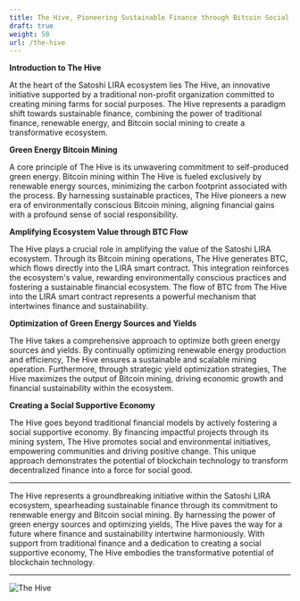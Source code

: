 ```yaml
---
title: The Hive, Pioneering Sustainable Finance through Bitcoin Social Mining
draft: true
weight: 50
url: /the-hive
---
```


**Introduction to The Hive**

At the heart of the Satoshi LIRA ecosystem lies The Hive, an
innovative initiative supported by a traditional non-profit
organization committed to creating mining farms for social purposes.
The Hive represents a paradigm shift towards sustainable finance,
combining the power of traditional finance, renewable energy, and
Bitcoin social mining to create a transformative ecosystem.

**Green Energy Bitcoin Mining**

A core principle of The Hive is its unwavering commitment to
self-produced green energy. Bitcoin mining within The Hive is fueled
exclusively by renewable energy sources, minimizing the carbon
footprint associated with the process. By harnessing sustainable
practices, The Hive pioneers a new era of environmentally conscious
Bitcoin mining, aligning financial gains with a profound sense of
social responsibility.

**Amplifying Ecosystem Value through BTC Flow**

The Hive plays a crucial role in amplifying the value of the Satoshi
LIRA ecosystem. Through its Bitcoin mining operations, The Hive
generates BTC, which flows directly into the LIRA smart contract. This
integration reinforces the ecosystem's value, rewarding
environmentally conscious practices and fostering a sustainable
financial ecosystem. The flow of BTC from The Hive into the LIRA smart
contract represents a powerful mechanism that intertwines finance and
sustainability.

**Optimization of Green Energy Sources and Yields**

The Hive takes a comprehensive approach to optimize both green energy
sources and yields. By continually optimizing renewable energy
production and efficiency, The Hive ensures a sustainable and scalable
mining operation. Furthermore, through strategic yield optimization
strategies, The Hive maximizes the output of Bitcoin mining, driving
economic growth and financial sustainability within the ecosystem.

**Creating a Social Supportive Economy**

The Hive goes beyond traditional financial models by actively
fostering a social supportive economy. By financing impactful projects
through its mining system, The Hive promotes social and environmental
initiatives, empowering communities and driving positive change. This
unique approach demonstrates the potential of blockchain technology to
transform decentralized finance into a force for social good.


---

The Hive represents a groundbreaking initiative within the Satoshi
LIRA ecosystem, spearheading sustainable finance through its
commitment to renewable energy and Bitcoin social mining. By
harnessing the power of green energy sources and optimizing yields,
The Hive paves the way for a future where finance and sustainability
intertwine harmoniously. With support from traditional finance and a
dedication to creating a social supportive economy, The Hive embodies
the transformative potential of blockchain technology.

---


![The Hive](/images/The-hive-final.png)


























































































































































































































































































































































































































































































































